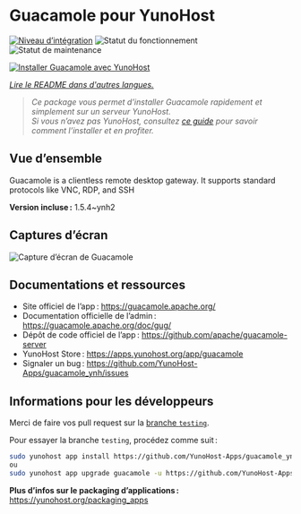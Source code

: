 <!--
Nota bene : ce README est automatiquement généré par <https://github.com/YunoHost/apps/tree/master/tools/readme_generator>
Il NE doit PAS être modifié à la main.
-->

# Guacamole pour YunoHost

[![Niveau d’intégration](https://apps.yunohost.org/badge/integration/guacamole)](https://ci-apps.yunohost.org/ci/apps/guacamole/)
![Statut du fonctionnement](https://apps.yunohost.org/badge/state/guacamole)
![Statut de maintenance](https://apps.yunohost.org/badge/maintained/guacamole)

[![Installer Guacamole avec YunoHost](https://install-app.yunohost.org/install-with-yunohost.svg)](https://install-app.yunohost.org/?app=guacamole)

*[Lire le README dans d'autres langues.](./ALL_README.md)*

> *Ce package vous permet d’installer Guacamole rapidement et simplement sur un serveur YunoHost.*  
> *Si vous n’avez pas YunoHost, consultez [ce guide](https://yunohost.org/install) pour savoir comment l’installer et en profiter.*

## Vue d’ensemble

Guacamole is a clientless remote desktop gateway. It supports standard protocols like VNC, RDP, and SSH

**Version incluse :** 1.5.4~ynh2

## Captures d’écran

![Capture d’écran de Guacamole](./doc/screenshots/screenshot1.jpg)

## Documentations et ressources

- Site officiel de l’app : <https://guacamole.apache.org/>
- Documentation officielle de l’admin : <https://guacamole.apache.org/doc/gug/>
- Dépôt de code officiel de l’app : <https://github.com/apache/guacamole-server>
- YunoHost Store : <https://apps.yunohost.org/app/guacamole>
- Signaler un bug : <https://github.com/YunoHost-Apps/guacamole_ynh/issues>

## Informations pour les développeurs

Merci de faire vos pull request sur la [branche `testing`](https://github.com/YunoHost-Apps/guacamole_ynh/tree/testing).

Pour essayer la branche `testing`, procédez comme suit :

```bash
sudo yunohost app install https://github.com/YunoHost-Apps/guacamole_ynh/tree/testing --debug
ou
sudo yunohost app upgrade guacamole -u https://github.com/YunoHost-Apps/guacamole_ynh/tree/testing --debug
```

**Plus d’infos sur le packaging d’applications :** <https://yunohost.org/packaging_apps>

